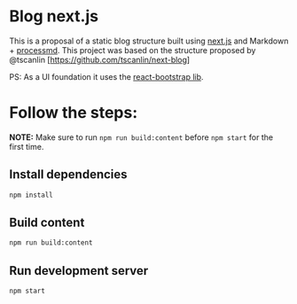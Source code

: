 # Blog next.js

This is a proposal of a static blog structure built using [next.js](https://github.com/zeit/next.js/) and Markdown + [processmd](https://github.com/tscanlin/processmd). This project was based on the structure proposed by @tscanlin [https://github.com/tscanlin/next-blog]

PS: As a UI foundation it uses the [react-bootstrap lib](https://react-bootstrap.github.io/).

# Follow the steps:

**NOTE:** Make sure to run `npm run build:content` before `npm start` for the first time.

## Install dependencies

```sh
npm install
```

## Build content

```sh
npm run build:content
```

## Run development server

```sh
npm start
```

